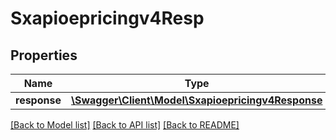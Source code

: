 # Sxapioepricingv4Resp

## Properties
Name | Type | Description | Notes
------------ | ------------- | ------------- | -------------
**response** | [**\Swagger\Client\Model\Sxapioepricingv4Response**](Sxapioepricingv4Response.md) |  | [optional] 

[[Back to Model list]](../README.md#documentation-for-models) [[Back to API list]](../README.md#documentation-for-api-endpoints) [[Back to README]](../README.md)


